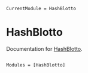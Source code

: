 ```@meta
CurrentModule = HashBlotto
```

# HashBlotto

Documentation for [HashBlotto](https://github.com/mmcmanus1/HashBlotto.jl).

```@index
```

```@autodocs
Modules = [HashBlotto]
```

